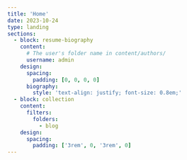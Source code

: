 ```yaml
---
title: 'Home'
date: 2023-10-24
type: landing
sections:
  - block: resume-biography
    content:
      # The user's folder name in content/authors/
      username: admin
    design:
      spacing:
        padding: [0, 0, 0, 0]
      biography:
        style: 'text-align: justify; font-size: 0.8em;'
  - block: collection
    content:
      filters:
        folders:
          - blog
    design:
      spacing:
        padding: ['3rem', 0, '3rem', 0]
---
```

